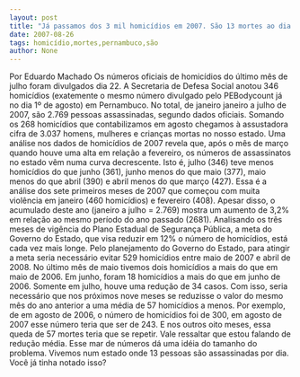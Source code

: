 ```yaml
---
layout: post
title: "Já passamos dos 3 mil homicídios em 2007. São 13 mortes ao dia em Pernambuco"
date: 2007-08-26
tags: homicídio,mortes,pernambuco,são
author: None
---
```

Por Eduardo Machado 
Os n&uacute;meros oficiais de homic&iacute;dios do &uacute;ltimo m&ecirc;s de julho foram divulgados dia 22. A Secretaria de Defesa Social anotou 346 homic&iacute;dios (exatemente o mesmo n&uacute;mero divulgado pelo PEBodycount j&aacute; no dia 1&ordm; de agosto) em Pernambuco. No total, de janeiro janeiro a julho de 2007, s&atilde;o 2.769 pessoas assassinadas, segundo dados oficiais. Somando os 268 homic&iacute;dios que contabilizamos em agosto chegamos &agrave; assustadora cifra de 3.037 homens, mulheres e crian&ccedil;as mortas no nosso estado.
Uma an&aacute;lise nos dados de homic&iacute;dios de 2007 revela que, ap&oacute;s o m&ecirc;s de mar&ccedil;o quando houve uma alta em rela&ccedil;&atilde;o a fevereiro, os n&uacute;meros de assassinatos no estado v&ecirc;m numa curva decrescente. Isto &eacute;, julho (346) teve menos homic&iacute;dios do que junho (361), junho menos do que maio (377), maio menos do que abril (390) e abril menos do que mar&ccedil;o (427). Essa &eacute; a an&aacute;lise dos sete primeiros meses de 2007 que come&ccedil;ou com muita viol&ecirc;ncia em janeiro (460 homic&iacute;dios) e fevereiro (408).
Apesar disso, o acumulado deste ano (janeiro a julho = 2.769) mostra um aumento de 3,2% em rela&ccedil;&atilde;o ao mesmo per&iacute;odo do ano passado (2681). Analisando os tr&ecirc;s meses de vig&ecirc;ncia do Plano Estadual de Seguran&ccedil;a P&uacute;blica, a meta do Governo do Estado, que visa reduzir em 12% o n&uacute;mero de homic&iacute;dios, est&aacute; cada vez mais longe.
Pelo planejamento do Governo do Estado, para atingir a meta seria necess&aacute;rio evitar 529 homic&iacute;dios entre maio de 2007 e abril de 2008. No &uacute;ltimo m&ecirc;s de maio tivemos dois homic&iacute;dios a mais do que em maio de 2006. Em junho, foram 18 homic&iacute;dios a mais do que em junho de 2006. Somente em julho, houve uma redu&ccedil;&atilde;o de 34 casos.
Com isso, seria necess&aacute;rio que nos pr&oacute;ximos nove meses se reduzisse o valor do mesmo m&ecirc;s do ano anterior a uma m&eacute;dia de 57 homic&iacute;dios a menos. Por exemplo, de em agosto de 2006, o n&uacute;mero de homic&iacute;dios foi de 300, em agosto de 2007 esse n&uacute;mero teria que ser de 243. E nos outros oito meses, essa queda de 57 mortes teria que se repetir. Vale ressaltar que estou falando de redu&ccedil;&atilde;o m&eacute;dia.
Esse mar de n&uacute;meros d&aacute; uma id&eacute;ia do tamanho do problema. Vivemos num estado onde 13 pessoas s&atilde;o assassinadas por dia. Voc&ecirc; j&aacute; tinha notado isso? 